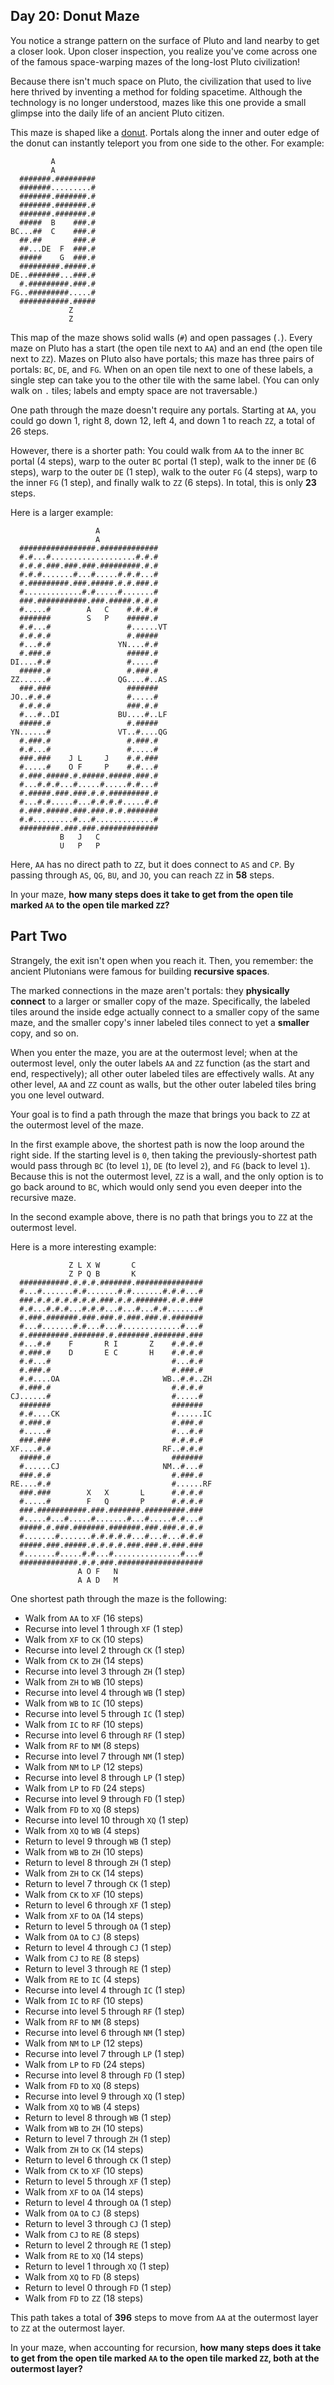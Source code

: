 ## Day 20: Donut Maze

You notice a strange pattern on the surface of Pluto and land nearby to get a closer look. Upon closer inspection, you realize you've come across one of the famous space-warping mazes of the long-lost Pluto civilization!

Because there isn't much space on Pluto, the civilization that used to live here thrived by inventing a method for folding spacetime. Although the technology is no longer understood, mazes like this one provide a small glimpse into the daily life of an ancient Pluto citizen.

This maze is shaped like a [donut](https://en.wikipedia.org/wiki/Torus). Portals along the inner and outer edge of the donut can instantly teleport you from one side to the other. For example:

             A           
             A           
      #######.#########  
      #######.........#  
      #######.#######.#  
      #######.#######.#  
      #######.#######.#  
      #####  B    ###.#  
    BC...##  C    ###.#  
      ##.##       ###.#  
      ##...DE  F  ###.#  
      #####    G  ###.#  
      #########.#####.#  
    DE..#######...###.#  
      #.#########.###.#  
    FG..#########.....#  
      ###########.#####  
                 Z       
                 Z       
    

This map of the maze shows solid walls (`#`) and open passages (`.`). Every maze on Pluto has a start (the open tile next to `AA`) and an end (the open tile next to `ZZ`). Mazes on Pluto also have portals; this maze has three pairs of portals: `BC`, `DE`, and `FG`. When on an open tile next to one of these labels, a single step can take you to the other tile with the same label. (You can only walk on `.` tiles; labels and empty space are not traversable.)

One path through the maze doesn't require any portals. Starting at `AA`, you could go down 1, right 8, down 12, left 4, and down 1 to reach `ZZ`, a total of 26 steps.

However, there is a shorter path: You could walk from `AA` to the inner `BC` portal (4 steps), warp to the outer `BC` portal (1 step), walk to the inner `DE` (6 steps), warp to the outer `DE` (1 step), walk to the outer `FG` (4 steps), warp to the inner `FG` (1 step), and finally walk to `ZZ` (6 steps). In total, this is only __23__ steps.

Here is a larger example:

                       A               
                       A               
      #################.#############  
      #.#...#...................#.#.#  
      #.#.#.###.###.###.#########.#.#  
      #.#.#.......#...#.....#.#.#...#  
      #.#########.###.#####.#.#.###.#  
      #.............#.#.....#.......#  
      ###.###########.###.#####.#.#.#  
      #.....#        A   C    #.#.#.#  
      #######        S   P    #####.#  
      #.#...#                 #......VT
      #.#.#.#                 #.#####  
      #...#.#               YN....#.#  
      #.###.#                 #####.#  
    DI....#.#                 #.....#  
      #####.#                 #.###.#  
    ZZ......#               QG....#..AS
      ###.###                 #######  
    JO..#.#.#                 #.....#  
      #.#.#.#                 ###.#.#  
      #...#..DI             BU....#..LF
      #####.#                 #.#####  
    YN......#               VT..#....QG
      #.###.#                 #.###.#  
      #.#...#                 #.....#  
      ###.###    J L     J    #.#.###  
      #.....#    O F     P    #.#...#  
      #.###.#####.#.#####.#####.###.#  
      #...#.#.#...#.....#.....#.#...#  
      #.#####.###.###.#.#.#########.#  
      #...#.#.....#...#.#.#.#.....#.#  
      #.###.#####.###.###.#.#.#######  
      #.#.........#...#.............#  
      #########.###.###.#############  
               B   J   C               
               U   P   P               
    

Here, `AA` has no direct path to `ZZ`, but it does connect to `AS` and `CP`. By passing through `AS`, `QG`, `BU`, and `JO`, you can reach `ZZ` in __58__ steps.

In your maze, __how many steps does it take to get from the open tile marked `AA` to the open tile marked `ZZ`?__

## Part Two

Strangely, the exit isn't open when you reach it. Then, you remember: the ancient Plutonians were famous for building __recursive spaces__.

The marked connections in the maze aren't portals: they __physically connect__ to a larger or smaller copy of the maze. Specifically, the labeled tiles around the inside edge actually connect to a smaller copy of the same maze, and the smaller copy's inner labeled tiles connect to yet a __smaller__ copy, and so on.

When you enter the maze, you are at the outermost level; when at the outermost level, only the outer labels `AA` and `ZZ` function (as the start and end, respectively); all other outer labeled tiles are effectively walls. At any other level, `AA` and `ZZ` count as walls, but the other outer labeled tiles bring you one level outward.

Your goal is to find a path through the maze that brings you back to `ZZ` at the outermost level of the maze.

In the first example above, the shortest path is now the loop around the right side. If the starting level is `0`, then taking the previously-shortest path would pass through `BC` (to level `1`), `DE` (to level `2`), and `FG` (back to level `1`). Because this is not the outermost level, `ZZ` is a wall, and the only option is to go back around to `BC`, which would only send you even deeper into the recursive maze.

In the second example above, there is no path that brings you to `ZZ` at the outermost level.

Here is a more interesting example:

                 Z L X W       C                 
                 Z P Q B       K                 
      ###########.#.#.#.#######.###############  
      #...#.......#.#.......#.#.......#.#.#...#  
      ###.#.#.#.#.#.#.#.###.#.#.#######.#.#.###  
      #.#...#.#.#...#.#.#...#...#...#.#.......#  
      #.###.#######.###.###.#.###.###.#.#######  
      #...#.......#.#...#...#.............#...#  
      #.#########.#######.#.#######.#######.###  
      #...#.#    F       R I       Z    #.#.#.#  
      #.###.#    D       E C       H    #.#.#.#  
      #.#...#                           #...#.#  
      #.###.#                           #.###.#  
      #.#....OA                       WB..#.#..ZH
      #.###.#                           #.#.#.#  
    CJ......#                           #.....#  
      #######                           #######  
      #.#....CK                         #......IC
      #.###.#                           #.###.#  
      #.....#                           #...#.#  
      ###.###                           #.#.#.#  
    XF....#.#                         RF..#.#.#  
      #####.#                           #######  
      #......CJ                       NM..#...#  
      ###.#.#                           #.###.#  
    RE....#.#                           #......RF
      ###.###        X   X       L      #.#.#.#  
      #.....#        F   Q       P      #.#.#.#  
      ###.###########.###.#######.#########.###  
      #.....#...#.....#.......#...#.....#.#...#  
      #####.#.###.#######.#######.###.###.#.#.#  
      #.......#.......#.#.#.#.#...#...#...#.#.#  
      #####.###.#####.#.#.#.#.###.###.#.###.###  
      #.......#.....#.#...#...............#...#  
      #############.#.#.###.###################  
                   A O F   N                     
                   A A D   M                     
    

One shortest path through the maze is the following:

*   Walk from `AA` to `XF` (16 steps)
*   Recurse into level 1 through `XF` (1 step)
*   Walk from `XF` to `CK` (10 steps)
*   Recurse into level 2 through `CK` (1 step)
*   Walk from `CK` to `ZH` (14 steps)
*   Recurse into level 3 through `ZH` (1 step)
*   Walk from `ZH` to `WB` (10 steps)
*   Recurse into level 4 through `WB` (1 step)
*   Walk from `WB` to `IC` (10 steps)
*   Recurse into level 5 through `IC` (1 step)
*   Walk from `IC` to `RF` (10 steps)
*   Recurse into level 6 through `RF` (1 step)
*   Walk from `RF` to `NM` (8 steps)
*   Recurse into level 7 through `NM` (1 step)
*   Walk from `NM` to `LP` (12 steps)
*   Recurse into level 8 through `LP` (1 step)
*   Walk from `LP` to `FD` (24 steps)
*   Recurse into level 9 through `FD` (1 step)
*   Walk from `FD` to `XQ` (8 steps)
*   Recurse into level 10 through `XQ` (1 step)
*   Walk from `XQ` to `WB` (4 steps)
*   Return to level 9 through `WB` (1 step)
*   Walk from `WB` to `ZH` (10 steps)
*   Return to level 8 through `ZH` (1 step)
*   Walk from `ZH` to `CK` (14 steps)
*   Return to level 7 through `CK` (1 step)
*   Walk from `CK` to `XF` (10 steps)
*   Return to level 6 through `XF` (1 step)
*   Walk from `XF` to `OA` (14 steps)
*   Return to level 5 through `OA` (1 step)
*   Walk from `OA` to `CJ` (8 steps)
*   Return to level 4 through `CJ` (1 step)
*   Walk from `CJ` to `RE` (8 steps)
*   Return to level 3 through `RE` (1 step)
*   Walk from `RE` to `IC` (4 steps)
*   Recurse into level 4 through `IC` (1 step)
*   Walk from `IC` to `RF` (10 steps)
*   Recurse into level 5 through `RF` (1 step)
*   Walk from `RF` to `NM` (8 steps)
*   Recurse into level 6 through `NM` (1 step)
*   Walk from `NM` to `LP` (12 steps)
*   Recurse into level 7 through `LP` (1 step)
*   Walk from `LP` to `FD` (24 steps)
*   Recurse into level 8 through `FD` (1 step)
*   Walk from `FD` to `XQ` (8 steps)
*   Recurse into level 9 through `XQ` (1 step)
*   Walk from `XQ` to `WB` (4 steps)
*   Return to level 8 through `WB` (1 step)
*   Walk from `WB` to `ZH` (10 steps)
*   Return to level 7 through `ZH` (1 step)
*   Walk from `ZH` to `CK` (14 steps)
*   Return to level 6 through `CK` (1 step)
*   Walk from `CK` to `XF` (10 steps)
*   Return to level 5 through `XF` (1 step)
*   Walk from `XF` to `OA` (14 steps)
*   Return to level 4 through `OA` (1 step)
*   Walk from `OA` to `CJ` (8 steps)
*   Return to level 3 through `CJ` (1 step)
*   Walk from `CJ` to `RE` (8 steps)
*   Return to level 2 through `RE` (1 step)
*   Walk from `RE` to `XQ` (14 steps)
*   Return to level 1 through `XQ` (1 step)
*   Walk from `XQ` to `FD` (8 steps)
*   Return to level 0 through `FD` (1 step)
*   Walk from `FD` to `ZZ` (18 steps)

This path takes a total of __396__ steps to move from `AA` at the outermost layer to `ZZ` at the outermost layer.

In your maze, when accounting for recursion, __how many steps does it take to get from the open tile marked `AA` to the open tile marked `ZZ`, both at the outermost layer?__

